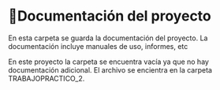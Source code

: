 # 📝Documentación del proyecto

En esta carpeta se guarda la documentación del proyecto. La documentación incluye manuales de uso, informes, etc

En este proyecto la carpeta se encuentra vacía ya que no hay documentación adicional. El archivo se encientra 
en la carpeta TRABAJOPRACTICO_2.